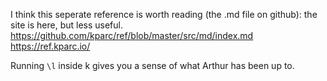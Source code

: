 
I think this seperate reference is worth reading (the .md file on github): the site is here, but less useful.
https://github.com/kparc/ref/blob/master/src/md/index.md
https://ref.kparc.io/


Running `\l` inside k gives you a sense of what Arthur has been up to.
